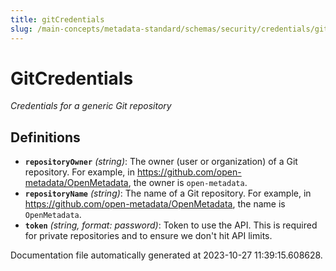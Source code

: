```yaml
---
title: gitCredentials
slug: /main-concepts/metadata-standard/schemas/security/credentials/gitcredentials
---
```


# GitCredentials

*Credentials for a generic Git repository*

## Definitions

- <a id="definitions/repositoryOwner"></a>**`repositoryOwner`** *(string)*: The owner (user or organization) of a Git repository. For example, in https://github.com/open-metadata/OpenMetadata, the owner is `open-metadata`.
- <a id="definitions/repositoryName"></a>**`repositoryName`** *(string)*: The name of a Git repository. For example, in https://github.com/open-metadata/OpenMetadata, the name is `OpenMetadata`.
- <a id="definitions/token"></a>**`token`** *(string, format: password)*: Token to use the API. This is required for private repositories and to ensure we don't hit API limits.


Documentation file automatically generated at 2023-10-27 11:39:15.608628.
